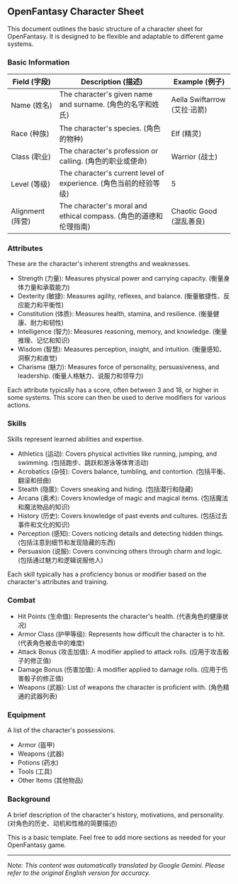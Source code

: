 ## OpenFantasy Character Sheet

This document outlines the basic structure of a character sheet for OpenFantasy. It is designed to be flexible and adaptable to different game systems.

### Basic Information

| Field (字段) | Description (描述) | Example (例子) |
|---|---|---|
| Name (姓名) | The character's given name and surname. (角色的名字和姓氏) |  Aella Swiftarrow (艾拉·迅箭) |
| Race (种族) | The character's species. (角色的物种) | Elf (精灵) |
| Class (职业) | The character's profession or calling. (角色的职业或使命) | Warrior (战士) |
| Level (等级) | The character's current level of experience. (角色当前的经验等级) | 5 |
| Alignment (阵营) | The character's moral and ethical compass. (角色的道德和伦理指南) | Chaotic Good (混乱善良) |

### Attributes

These are the character's inherent strengths and weaknesses.

*   Strength (力量): Measures physical power and carrying capacity. (衡量身体力量和承载能力)
*   Dexterity (敏捷): Measures agility, reflexes, and balance. (衡量敏捷性、反应能力和平衡性)
*   Constitution (体质): Measures health, stamina, and resilience. (衡量健康、耐力和韧性)
*   Intelligence (智力): Measures reasoning, memory, and knowledge. (衡量推理、记忆和知识)
*   Wisdom (智慧): Measures perception, insight, and intuition. (衡量感知、洞察力和直觉)
*   Charisma (魅力): Measures force of personality, persuasiveness, and leadership. (衡量人格魅力、说服力和领导力)

Each attribute typically has a score, often between 3 and 18, or higher in some systems. This score can then be used to derive modifiers for various actions.

### Skills

Skills represent learned abilities and expertise.

*   Athletics (运动): Covers physical activities like running, jumping, and swimming. (包括跑步、跳跃和游泳等体育活动)
*   Acrobatics (杂技): Covers balance, tumbling, and contortion. (包括平衡、翻滚和扭曲)
*   Stealth (隐匿): Covers sneaking and hiding. (包括潜行和隐藏)
*   Arcana (奥术): Covers knowledge of magic and magical items. (包括魔法和魔法物品的知识)
*   History (历史): Covers knowledge of past events and cultures. (包括过去事件和文化的知识)
*   Perception (感知): Covers noticing details and detecting hidden things. (包括注意到细节和发现隐藏的东西)
*   Persuasion (说服): Covers convincing others through charm and logic. (包括通过魅力和逻辑说服他人)

Each skill typically has a proficiency bonus or modifier based on the character's attributes and training.

### Combat

*   Hit Points (生命值): Represents the character's health. (代表角色的健康状况)
*   Armor Class (护甲等级): Represents how difficult the character is to hit. (代表角色被击中的难度)
*   Attack Bonus (攻击加值): A modifier applied to attack rolls. (应用于攻击骰子的修正值)
*   Damage Bonus (伤害加值): A modifier applied to damage rolls. (应用于伤害骰子的修正值)
*   Weapons (武器): List of weapons the character is proficient with. (角色精通的武器列表)

### Equipment

A list of the character's possessions.

*   Armor (盔甲)
*   Weapons (武器)
*   Potions (药水)
*   Tools (工具)
*   Other Items (其他物品)

### Background

A brief description of the character's history, motivations, and personality. (对角色的历史、动机和性格的简要描述)

This is a basic template. Feel free to add more sections as needed for your OpenFantasy game.


---
_Note: This content was automatically translated by Google Gemini. Please refer to the original English version for accuracy._